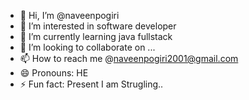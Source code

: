 - 👋 Hi, I’m @naveenpogiri
- 👀 I’m interested in software developer
- 🌱 I’m currently learning java fullstack
- 💞️ I’m looking to collaborate on ...
- 📫 How to reach me @naveenpogiri2001@gmail.com
- 😄 Pronouns: HE
- ⚡ Fun fact: Present I am Strugling..

<!---
naveenpogiri/naveenpogiri is a ✨ special ✨ repository because its `README.md` (this file) appears on your GitHub profile.
You can click the Preview link to take a look at your changes.
--->
